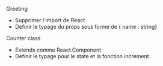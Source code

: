 Greeting
- Supprimer l'import de React
- Definir le typage du props sous forme de { name : string}

Counter class 
- Extends comme React.Component
- Definir le typage pour le state et la fonction increment.
